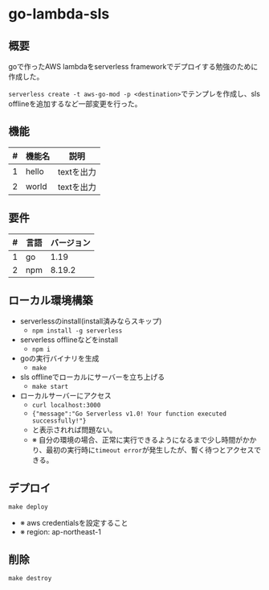 # go-lambda-sls

## 概要
goで作ったAWS lambdaをserverless frameworkでデプロイする勉強のために作成した。

`serverless create -t aws-go-mod -p <destination>`でテンプレを作成し、sls offlineを追加するなど一部変更を行った。

## 機能
| # | 機能名 | 説明 |
| - | - | - |
| 1 | hello | textを出力 |
| 2 | world | textを出力 |

## 要件
|#|言語|バージョン|
|-|-|-|
|1|go|1.19|
|2|npm|8.19.2|

## ローカル環境構築
- serverlessのinstall(install済みならスキップ)
  - `npm install -g serverless`
- serverless offlineなどをinstall
  - `npm i`
- goの実行バイナリを生成
  - `make`
- sls offlineでローカルにサーバーを立ち上げる
  - `make start`
- ローカルサーバーにアクセス
  - `curl localhost:3000`
  - `{"message":"Go Serverless v1.0! Your function executed successfully!"}`
  - と表示されれば問題ない。
  - ※ 自分の環境の場合、正常に実行できるようになるまで少し時間がかかり、最初の実行時に`timeout error`が発生したが、暫く待つとアクセスできる。

## デプロイ
`make deploy`

- ※ aws credentialsを設定すること
- ※ region: ap-northeast-1

## 削除
`make destroy`